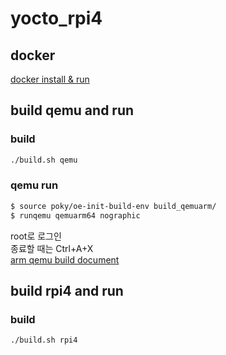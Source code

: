 # yocto_rpi4
## docker
[docker install & run](./docker/README.md)

## build qemu and run
### build
~~~bash
./build.sh qemu
~~~

### qemu run
~~~bash
$ source poky/oe-init-build-env build_qemuarm/
$ runqemu qemuarm64 nographic
~~~

root로 로그인  
종료할 때는 Ctrl+A+X  
[arm qemu build document](https://learn.arm.com/learning-paths/embedded-and-microcontrollers/yocto_qemu/yocto_build/)

## build rpi4 and run
### build
~~~bash
./build.sh rpi4
~~~